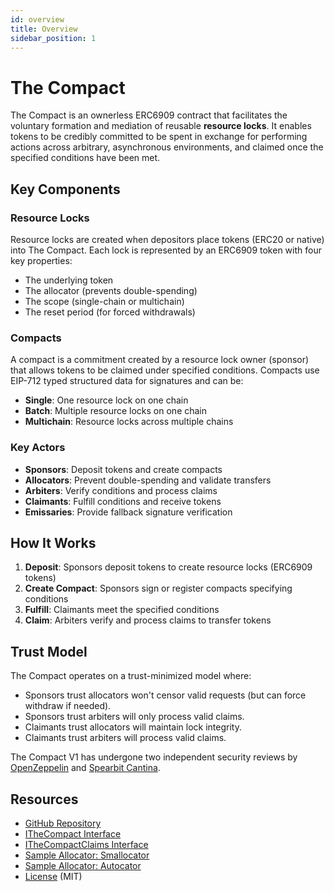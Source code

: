 ```yaml
---
id: overview
title: Overview
sidebar_position: 1
---
```


# The Compact

The Compact is an ownerless ERC6909 contract that facilitates the voluntary formation and mediation of reusable **resource locks**. It enables tokens to be credibly committed to be spent in exchange for performing actions across arbitrary, asynchronous environments, and claimed once the specified conditions have been met.

## Key Components

### Resource Locks
Resource locks are created when depositors place tokens (ERC20 or native) into The Compact. Each lock is represented by an ERC6909 token with four key properties:
- The underlying token
- The allocator (prevents double-spending)
- The scope (single-chain or multichain)
- The reset period (for forced withdrawals)

### Compacts
A compact is a commitment created by a resource lock owner (sponsor) that allows tokens to be claimed under specified conditions. Compacts use EIP-712 typed structured data for signatures and can be:
- **Single**: One resource lock on one chain
- **Batch**: Multiple resource locks on one chain
- **Multichain**: Resource locks across multiple chains

### Key Actors

- **Sponsors**: Deposit tokens and create compacts
- **Allocators**: Prevent double-spending and validate transfers
- **Arbiters**: Verify conditions and process claims
- **Claimants**: Fulfill conditions and receive tokens
- **Emissaries**: Provide fallback signature verification

## How It Works

1. **Deposit**: Sponsors deposit tokens to create resource locks (ERC6909 tokens)
2. **Create Compact**: Sponsors sign or register compacts specifying conditions
3. **Fulfill**: Claimants meet the specified conditions
4. **Claim**: Arbiters verify and process claims to transfer tokens

## Trust Model

The Compact operates on a trust-minimized model where:
- Sponsors trust allocators won't censor valid requests (but can force withdraw if needed).
- Sponsors trust arbiters will only process valid claims.
- Claimants trust allocators will maintain lock integrity.
- Claimants trust arbiters will process valid claims.

The Compact V1 has undergone two independent security reviews by [OpenZeppelin](https://openzeppelin.com) and [Spearbit Cantina](https://cantina.xyz).

## Resources

- [GitHub Repository](https://github.com/Uniswap/the-compact)
- [ITheCompact Interface](https://github.com/Uniswap/the-compact/blob/main/src/interfaces/ITheCompact.sol)
- [ITheCompactClaims Interface](https://github.com/Uniswap/the-compact/blob/main/src/interfaces/ITheCompactClaims.sol)
- [Sample Allocator: Smallocator](https://github.com/uniswap/smallocator)
- [Sample Allocator: Autocator](https://github.com/uniswap/autocator)
- [License](https://github.com/Uniswap/the-compact/blob/main/LICENSE.md) (MIT)
